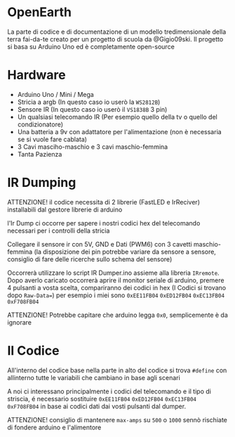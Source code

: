 # OpenEarth
La parte di codice e di documentazione di un modello tredimensionale della terra fai-da-te creato per un progetto di scuola da @Gigio09ski.
Il progetto si basa su Arduino Uno ed è completamente open-source
# Hardware
- Arduino Uno / Mini / Mega
- Stricia a argb (In questo caso io userò la `WS2812B`)
- Sensore IR (In questo caso io userò il `VS1838B` 3 pin)
- Un qualsiasi telecomando IR (Per esempio quello della tv o quello del condizionatore)
- Una batteria a 9v con adattatore per l'alimentazione (non è necessaria se si vuole fare cablata)
- 3 Cavi masciho-maschio e 3 cavi maschio-femmina
- Tanta Pazienza
# IR Dumping
ATTENZIONE! il codice necessita di 2 librerie (FastLED e IrReciver) installabili dal gestore librerie di arduino

l'Ir Dump ci occorre per sapere i nostri codici hex del telecomando necessari per i controlli della stricia

Collegare il sensore ir con 5V, GND e Dati (PWM6) con 3 cavetti maschio-femmina (la disposizione dei pin potrebbe variare da sensore a sensore, consiglio di fare delle ricerche sullo schema del sensore)

Occorrerà utilizzare lo script IR Dumper.ino assieme alla libreria `IRremote`. Dopo averlo caricato occorrerà aprire il monitor seriale di arduino, premere 4 pulsanti a vosta scelta, compariranno dei codici in hex (I Codici si trovano dopo `Raw-Data=`) per esempio i miei sono `0xEE11FB04` `0xED12FB04` `0xEC13FB04` `0xF708FB04`

ATTENZIONE! Potrebbe capitare che arduino legga `0x0`, semplicemente è da ignorare
# Il Codice
All'interno del codice base nella parte in alto del codice si trova `#define` con allinterno tutte le variabili che cambiano in base agli scenari

A noi ci interessano principalmente i codici del telecomando e il tipo di striscia, é necessario sostituire `0xEE11FB04` `0xED12FB04` `0xEC13FB04` `0xF708FB04` in base ai codici dati dai vosti pulsanti dal dumper.

ATTENZIONE! consiglio di mantenere `max-amps` su `500` o `1000` sennò rischiate di fondere arduino e l'alimentore 